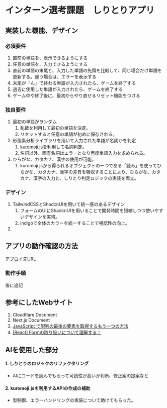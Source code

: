 # インターン選考課題　しりとりアプリ

## 実装した機能、デザイン

### 必須要件
1. 直前の単語を、表示できるようにする
2. 任意の単語を、入力できるようにする
3. 直前の単語の末尾と、入力した単語の先頭を比較して、同じ場合だけ単語を更新する。違う場合は、エラーを表示する
4. 末尾が「ん」で終わる単語が入力されたら、ゲームを終了する
5. 過去に使用した単語が入力されたら、ゲームを終了する
6. ゲーム中や終了後に、最初からやり直せるリセット機能をつける
   
### 独自要件
1. 最初の単語がランダム
   1. 乱数を利用して最初の単語を決定。
   2. リセットすると任意の単語が初めに保存される。
2. 形態素分析ライブラリを用いて入力された単語が名詞かを判定
   1. [kuromoji.js](https://github.com/takuyaa/kuromoji.js)を利用して名詞判定。
   2. 名詞以外、固有名詞はエラーとなり再度単語入力を求められる。
3. ひらがな、カタカナ、漢字の使用が可能。
   1. kuromoji.jsから得られるオブジェクトの一つである「読み」を使ってひらがな、カタカナ、漢字の差異を吸収することにより、ひらがな、カタカナ、漢字の入力と、しりとり判定ロジックの実装を両立。

### デザイン
1. TailwindCSSとShadcnUIを用いて統一感のあるデザイン
   1. フォームのUIにShadcnUIを用いることで開発時間を短縮しつつ使いやすいデザインを実現。
   2. indigoで全体のカラーを統一することで視認性の向上。
2. 
   
## アプリの動作確認の方法

[デプロイ先URL](https://lively-fire-aef2.tomop0513-maey.workers.dev/)

### 動作手順

後に追記

## 参考にしたWebサイト
1. Cloudflare Document
2. Next.js Document
3. [JavaScript で配列の最後の要素を取得するもう一つの方法](https://qiita.com/kerupani129/items/64ce1e80eb8efb4c2b21)
4. [[React] Formの取り扱いについて理解する！](https://qiita.com/PenPe/items/a829efc4de14af7af3e1)
   

## AIを使用した部分

#### 1. しりとりのロジックのリファクタリング
  - AIにコードを読んでもらって可読性が高いか判断、修正案の提案など
#### 2. kuromoji.jsを利用するAPIの作成の補助
  - 型制御、エラーハンドリングの実装について助けてもらった。

